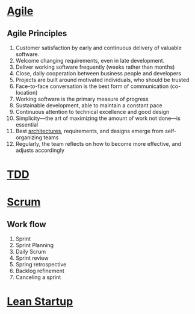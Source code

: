# [Agile](https://en.wikipedia.org/wiki/Agile_software_development)

## Agile Principles

1. Customer satisfaction by early and continuous delivery of valuable software.
2. Welcome changing requirements, even in late development.
3. Deliver working software frequently (weeks rather than months)
4. Close, daily cooperation between business people and developers
5. Projects are built around motivated individuals, who should be trusted
6. Face-to-face conversation is the best form of communication (co-location)
7. Working software is the primary measure of progress
8. Sustainable development, able to maintain a constant pace
9. Continuous attention to technical excellence and good design
10. Simplicity—the art of maximizing the amount of work not done—is essential
11. Best [architectures](https://en.wikipedia.org/wiki/Agile_Architecture), requirements, and designs emerge from self-organizing teams
12. Regularly, the team reflects on how to become more effective, and adjusts accordingly

# [TDD](https://en.wikipedia.org/wiki/Test-driven_development)

# [Scrum](https://en.wikipedia.org/wiki/Scrum_(software_development))

## Work flow

1. Sprint
2. Sprint Planning
3. Daily Scrum
4. Sprint review
5. Spring retrospective
6. Backlog refinement
7. Canceling a sprint

# [Lean Startup](https://en.wikipedia.org/wiki/Lean_startup)

